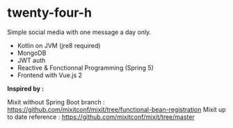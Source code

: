# twenty-four-h

Simple social media with one message a day only.

* Kotlin on JVM (jre8 required)
* MongoDB
* JWT auth
* Reactive & Fonctionnal Programming (Spring 5)
* Frontend with Vue.js 2

**Inspired by :**

Mixit without Spring Boot branch :
https://github.com/mixitconf/mixit/tree/functional-bean-registration
Mixit up to date reference :
https://github.com/mixitconf/mixit/tree/master
